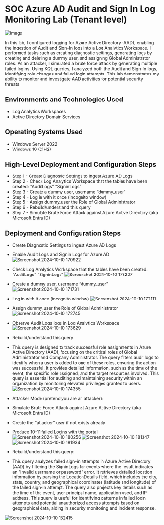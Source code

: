 # SOC Azure AD Audit and Sign In Log Monitoring Lab (Tenant level)
<p align="center">

  ![image](https://github.com/user-attachments/assets/3cea825c-67d6-47d1-b63a-14dc0dc5f9b6)

</p>

In this lab, I configured logging for Azure Active Directory (AAD), enabling the ingestion of Audit and Sign-In logs into a Log Analytics Workspace. I performed tasks such as creating diagnostic settings, generating logs by creating and deleting a dummy user, and assigning Global Administrator roles. As an attacker, I simulated a brute force attack by generating multiple failed logins. Using KQL queries, I analyzed both the Audit and Sign-In logs, identifying role changes and failed login attempts. This lab demonstrates my ability to monitor and investigate AAD activities for potential security threats.



<h2>Environments and Technologies Used</h2>

- Log Analytics Workspaces
- Active Directory Domain Services


<h2>Operating Systems Used </h2>

- Windows Server 2022
- Windows 10 (21H2)

<h2>High-Level Deployment and Configuration Steps</h2>

- Step 1 - Create Diagnostic Settings to ingest Azure AD Logs
- Step 2 - Check Log Analytics Workspace that the tables have been created: “AuditLogs” “SigninLogs”
- Step 3 - Create a dummy user, username “dummy_user”
- Step 4 - Log in with it once (incognito window)
- Step 5 - Assign dummy_user the Role of Global Administrator
- Step 6 - Rebuild/understand this query
- Step 7 - Simulate Brute Force Attack against Azure Active Directory (aka Microsoft Entra ID)




<h2>Deployment and Configuration Steps</h2>

- Create Diagnostic Settings to ingest Azure AD Logs
- Enable Audit Logs and Signin Logs for Azure AD
![Screenshot 2024-10-10 170922](https://github.com/user-attachments/assets/94d87817-353c-4383-83d2-56b223da9126)

- Check Log Analytics Workspace that the tables have been created: “AuditLogs” “SigninLogs”
![Screenshot 2024-10-10 173227](https://github.com/user-attachments/assets/8c03f9f5-b518-477a-942f-0722e854468e)

- Create a dummy user, username “dummy_user”
![Screenshot 2024-10-10 171731](https://github.com/user-attachments/assets/2f842268-875e-4e72-b3d4-f8d5c88f82c3)

- Log in with it once (incognito window)
![Screenshot 2024-10-10 172111](https://github.com/user-attachments/assets/ef4a9357-8522-44e1-865b-78c27f269110)

- Assign dummy_user the Role of Global Administrator
![Screenshot 2024-10-10 172745](https://github.com/user-attachments/assets/bcaa0b02-8d76-4579-bf88-d86fe1e0879d)

- Observe Audit Logs logs in Log Analytics Workspace
![Screenshot 2024-10-10 173629](https://github.com/user-attachments/assets/b9900133-cf25-4d4e-a004-6994bc96ef2b)

- Rebuild/understand this query
- This query is designed to track successful role assignments in Azure Active Directory (AAD), focusing on the critical roles of Global Administrator and Company Administrator. The query filters audit logs to identify when a user is added to one of these roles, ensuring the action was successful. It provides detailed information, such as the time of the event, the specific role assigned, and the target resources involved. This query is essential for auditing and maintaining security within an organization by monitoring elevated privileges granted to users.
![Screenshot 2024-10-10 174355](https://github.com/user-attachments/assets/df7891d2-7f42-4a8a-ad6e-5656c9067bc0)

- Attacker Mode (pretend you are an attacker):
- Simulate Brute Force Attack against Azure Active Directory (aka Microsoft Entra ID)
- Create the “attacker” user if not exists already
- Produce 10-11 failed Logins with the portal
![Screenshot 2024-10-10 180256](https://github.com/user-attachments/assets/87f62943-6d45-4c63-bafd-f0bd558d5b2b)
![Screenshot 2024-10-10 181347](https://github.com/user-attachments/assets/7d24f9a1-a917-47fd-b076-64d0393bdfbc)
![Screenshot 2024-10-10 181934](https://github.com/user-attachments/assets/a9df47b6-4de4-4887-a2de-ffc0f77129a0)

- Rebuild/understand this query:
- This query analyzes failed sign-in attempts in Azure Active Directory (AAD) by filtering the SigninLogs for events where the result indicates an "Invalid username or password" error. It retrieves detailed location information by parsing the LocationDetails field, which includes the city, state, country, and geographical coordinates (latitude and longitude) of the failed sign-in attempt. The query also projects key details such as the time of the event, user principal name, application used, and IP address. This query is useful for identifying patterns in failed login attempts and potential unauthorized access attempts based on geographical data, aiding in security monitoring and incident response.

![Screenshot 2024-10-10 182415](https://github.com/user-attachments/assets/e42b6152-75d6-4d8d-936f-f5fe6e596d84)














